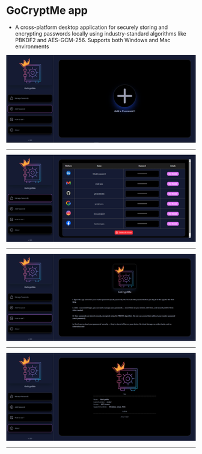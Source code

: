 # GoCryptMe app
- A cross-platform desktop application for securely storing and encrypting passwords locally using industry-standard algorithms like PBKDF2 and AES-GCM-256. Supports both Windows and Mac environments


![Watch demo](preview/add-pass.png)

----------------------------

![Watch demo](preview/manage-pass.png)

----------------------------
![Watch demo](preview/how.png)

----------------------------

![Watch demo](preview/about.png)

----------------------------
